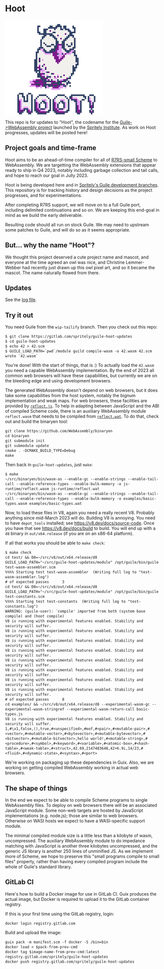 # Hoot

![Hoot logo](./hoot.png)

This repo is for updates to "Hoot", the codename for the
[Guile->WebAssembly
project](https://spritely.institute/news/guile-on-web-assembly-project-underway.html)
launched by the [Spritely Institute](https://spritely.institute/).  As
work on Hoot progresses, updates will be posted here!

## Project goals and time-frame

Hoot aims to be an ahead-of-time compiler for all of [R7RS-small
Scheme](https://small.r7rs.org/) to WebAssembly.  We are targetting the
WebAssembly extensions that appear ready to ship in Q4 2023, notably
including garbage collection and tail calls, and hope to reach our goal
in Jully 2023.

Hoot is being developed here and in [Spritely's Guile development
branches](https://gitlab.com/spritely/guile).  This repository is for
tracking history and design decisions as the project progresses, and for
experimentations.

After completing R7RS support, we will move on to a full Guile port,
including delimited continuations and so on.  We are keeping this
end-goal in mind as we build the early deliverable.

Resulting code should all run on stock Guile.  We may need to upstream
some patches to Guile, and will do so as it seems appropriate.

## But... why the name "Hoot"?

We thought this project deserved a cute project name and mascot, and
everyone at the time agreed an owl was nice, and Christine
Lemmer-Webber had recently just drawn up this owl pixel art, and
so it became the mascot.
The name naturally flowed from there.

## Updates

See the [log file](design/log.md).

## Try it out

You need Guile from the `wip-tailify` branch.  Then you check out this
repo:

```
$ git clone https://gitlab.com/spritely/guile-hoot-updates
$ cd guile-hoot-updates
$ echo 42 > 42.scm
$ GUILE_LOAD_PATH=`pwd`/module guild compile-wasm -o 42.wasm 42.scm
wrote `42.wasm`
```

You're done!  With the start of things, that is :)  To actually load the
`42.wasm` you need a capable WebAssembly implementation.  By the end of
2023 all common web browsers will have these capabilities, but currently
we are on the bleeding edge and using development browsers.

The generated WebAssembly doesn't depend on web browsers, but it does
take some capabilities from the host system, notably the bignum
implementation and weak maps.  For web browsers, these facilities are
provided by [`reflect.js`](./js-runtime/reflect.js).  To help in
adapting between JavaScript and the ABI of compiled Scheme code, there
is an auxiliary WebAssembly module `reflect.wasm` that needs to be
compiled from [`reflect.wat`](./js-runtime/reflect.wat).  To do that,
check out and build the binaryen tool:

```
git clone https://github.com/WebAssembly/binaryen
cd binaryen
git submodule init
git submodule update
cmake . -DCMAKE_BUILD_TYPE=Debug
make
```

Then back in `guile-hoot-updates`, just `make`:

```
$ make
~/src/binaryen/bin/wasm-as --enable-gc --enable-strings --enable-tail-call --enable-reference-types --enable-bulk-memory -o js-runtime/reflect.wasm js-runtime/reflect.wat
~/src/binaryen/bin/wasm-as --enable-gc --enable-strings --enable-tail-call --enable-reference-types --enable-bulk-memory -o examples/basic-types.wasm examples/basic-types.wat
```

Now, to load these files in V8, again you need a really recent V8.
Probably anything since mid-March 2023 will do.  Building V8 is
annoying.  You need to have `depot_tools` installed; see
https://v8.dev/docs/source-code.  Once you have that see
https://v8.dev/docs/build to build.  You will end up with a `d8` binary
in `out/x64.release` (if you are on an x86-64 platform).

If all that works you should be able to `make check`:

```
$ make check
cd test/ && D8=~/src/v8/out/x64.release/d8 GUILE_LOAD_PATH="~/src/guile-hoot-updates/module" /opt/guile/bin/guile test-wasm-assembler.scm
%%%% Starting test test-wasm-assembler  (Writing full log to "test-wasm-assembler.log")
# of expected passes      3
cd test/ && D8=~/src/v8/out/x64.release/d8 GUILE_LOAD_PATH="~/src/guile-hoot-updates/module" /opt/guile/bin/guile test-constants.scm
%%%% Starting test test-constants  (Writing full log to "test-constants.log")
WARNING: (guile-user): `compile' imported from both (system base compile) and (hoot compile)
V8 is running with experimental features enabled. Stability and security will suffer.
V8 is running with experimental features enabled. Stability and security will suffer.
V8 is running with experimental features enabled. Stability and security will suffer.
V8 is running with experimental features enabled. Stability and security will suffer.
V8 is running with experimental features enabled. Stability and security will suffer.
V8 is running with experimental features enabled. Stability and security will suffer.
V8 is running with experimental features enabled. Stability and security will suffer.
V8 is running with experimental features enabled. Stability and security will suffer.
# of expected passes      8
cd examples/ && ~/src/v8/out/x64.release/d8 --experimental-wasm-gc --experimental-wasm-stringref --experimental-wasm-return-call basic-types.js
V8 is running with experimental features enabled. Stability and security will suffer.
1,#\x1,false,(),true,#<unspecified>,#eof,#<pair>,#<mutable-pair>,#<vector>,#<mutable-vector>,#<bytevector>,#<mutable-bytevector>,#<bitvector>,#<mutable-bitvector>,hello world!,#<mutable-string>,#<procedure>,#<symbol>,#<keyword>,#<variable>,#<atomic-box>,#<hash-table>,#<weak-table>,#<struct>,42.69,2147483648,42+6.9i,14/23,#<fluid>,#<dynamic-state>,#<syntax>,#<port>
```

We're working on packaging up these dependencies in Guix.  Also, we are
working on getting compiled WebAssembly working in actual web browsers.

## The shape of things

In the end we expect to be able to compile Scheme programs to single
WebAssembly files.  To deploy on web browsers there will be an
associated JavaScript module.  Some  non-web targets are hosted by
JavaScript implementations (e.g. node.js); those are similar to web
browsers.  Otherwise on WASI hosts we expect to have a WASI-specific
support module.

The minimal compiled module size is a little less than a kilobyte of
wasm, uncompressed.  The auxiliary WebAssembly module to do impedance
matching with JavaScript is another three kilobytes uncompressed, and
the generic JS library is another 250 lines of unminified JS.  As we
implement more of Scheme, we hope to preserve this "small programs
compile to small files" property, rather than having every compiled
program include the whole of Guile's standard library.

## GitLab CI

Here's how to build a Docker image for use in GitLab CI.  Guix
produces the actual image, but Docker is required to upload it to the
GitLab container registry.

If this is your first time using the GitLab registry, login:

```
docker login registry.gitlab.com
```

Build and upload the image:

```
guix pack -m manifest.scm -f docker -S /bin=bin
docker load < $pack-from-prev-cmd
docker tag $image-name-from-prev-cmd:latest registry.gitlab.com/spritely/guile-hoot-updates
docker push registry.gitlab.com/spritely/guile-hoot-updates
```
